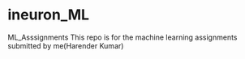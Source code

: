 # ineuron_ML
ML_Asssignments
This repo is for the machine learning assignments submitted by me(Harender Kumar)
